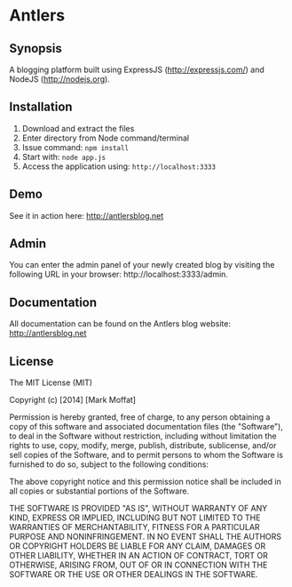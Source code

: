 Antlers
=======

## Synopsis

A blogging platform built using ExpressJS (http://expressjs.com/) and NodeJS (http://nodejs.org).

## Installation

1. Download and extract the files
2. Enter directory from Node command/terminal
3. Issue command: ```npm install```
4. Start with: ```node app.js```
5. Access the application using:  ```http://localhost:3333```

## Demo

See it in action here: http://antlersblog.net

## Admin

You can enter the admin panel of your newly created blog by visiting the following URL in your browser:
http://localhost:3333/admin.

## Documentation

All documentation can be found on the Antlers blog website: http://antlersblog.net

## License

The MIT License (MIT)

Copyright (c) [2014] [Mark Moffat]

Permission is hereby granted, free of charge, to any person obtaining a copy
of this software and associated documentation files (the "Software"), to deal
in the Software without restriction, including without limitation the rights
to use, copy, modify, merge, publish, distribute, sublicense, and/or sell
copies of the Software, and to permit persons to whom the Software is
furnished to do so, subject to the following conditions:

The above copyright notice and this permission notice shall be included in all
copies or substantial portions of the Software.

THE SOFTWARE IS PROVIDED "AS IS", WITHOUT WARRANTY OF ANY KIND, EXPRESS OR
IMPLIED, INCLUDING BUT NOT LIMITED TO THE WARRANTIES OF MERCHANTABILITY,
FITNESS FOR A PARTICULAR PURPOSE AND NONINFRINGEMENT. IN NO EVENT SHALL THE
AUTHORS OR COPYRIGHT HOLDERS BE LIABLE FOR ANY CLAIM, DAMAGES OR OTHER
LIABILITY, WHETHER IN AN ACTION OF CONTRACT, TORT OR OTHERWISE, ARISING FROM,
OUT OF OR IN CONNECTION WITH THE SOFTWARE OR THE USE OR OTHER DEALINGS IN THE
SOFTWARE.

